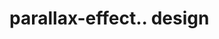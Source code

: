 # parallax-effect.. design                                                                                                                                                                                                                                  
                                     

